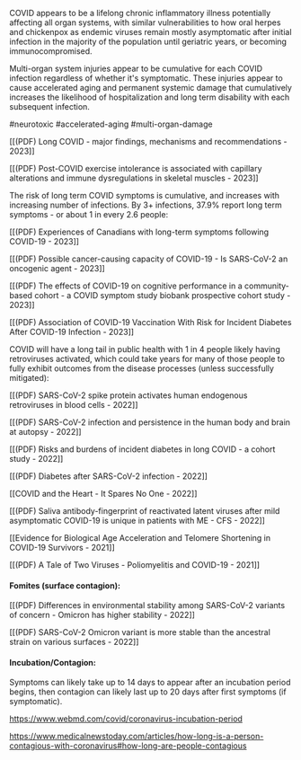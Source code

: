 
COVID appears to be a lifelong chronic inflammatory illness potentially affecting all organ systems, with similar vulnerabilities to how oral herpes and chickenpox as endemic viruses remain mostly asymptomatic after initial infection in the majority of the population until geriatric years, or becoming immunocompromised.

Multi-organ system injuries appear to be cumulative for each COVID infection regardless of whether it's symptomatic. These injuries appear to cause accelerated aging and permanent systemic damage that cumulatively increases the likelihood of hospitalization and long term disability with each subsequent infection.

#neurotoxic #accelerated-aging #multi-organ-damage

[[(PDF) Long COVID - major findings, mechanisms and recommendations - 2023]]

[[(PDF) Post-COVID exercise intolerance is associated with capillary alterations and immune dysregulations in skeletal muscles - 2023]]

The risk of long term COVID symptoms is cumulative, and increases with increasing number of infections. By 3+ infections, 37.9% report long term symptoms - or about 1 in every 2.6 people:

[[(PDF) Experiences of Canadians with long-term symptoms following COVID-19 - 2023]]

[[(PDF) Possible cancer-causing capacity of COVID-19 - Is SARS-CoV-2 an oncogenic agent - 2023]]

[[(PDF) The effects of COVID-19 on cognitive performance in a community-based cohort - a COVID symptom study biobank prospective cohort study - 2023]]

[[(PDF) Association of COVID-19 Vaccination With Risk for Incident Diabetes After COVID-19 Infection - 2023]]

COVID will have a long tail in public health with 1 in 4 people likely having retroviruses activated, which could take years for many of those people to fully exhibit outcomes from the disease processes (unless successfully mitigated):

[[(PDF) SARS-CoV-2 spike protein activates human endogenous retroviruses in blood cells - 2022]]

[[(PDF) SARS-CoV-2 infection and persistence in the human body and brain at autopsy - 2022]]

[[(PDF) Risks and burdens of incident diabetes in long COVID - a cohort study - 2022]]

[[(PDF) Diabetes after SARS-CoV-2 infection - 2022]]

[[COVID and the Heart - It Spares No One - 2022]]

[[(PDF) Saliva antibody-fingerprint of reactivated latent viruses after mild asymptomatic COVID-19 is unique in patients with ME - CFS - 2022]]

[[Evidence for Biological Age Acceleration and Telomere Shortening in COVID-19 Survivors - 2021]]

[[(PDF) A Tale of Two Viruses - Poliomyelitis and COVID-19 - 2021]]

#### Fomites (surface contagion):

[[(PDF) Differences in environmental stability among SARS-CoV-2 variants of concern - Omicron has higher stability - 2022]]

[[(PDF) SARS-CoV-2 Omicron variant is more stable than the ancestral strain on various surfaces - 2022]]

#### Incubation/Contagion:

Symptoms can likely take up to 14 days to appear after an incubation period begins, then contagion can likely last up to 20 days after first symptoms (if symptomatic).

https://www.webmd.com/covid/coronavirus-incubation-period

https://www.medicalnewstoday.com/articles/how-long-is-a-person-contagious-with-coronavirus#how-long-are-people-contagious
